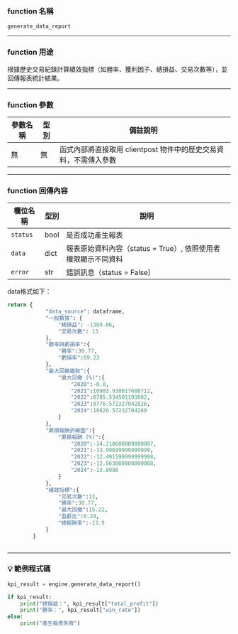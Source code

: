 ### function 名稱

`generate_data_report`

---

### function 用途

根據歷史交易紀錄計算績效指標（如勝率、獲利因子、總損益、交易次數等），並回傳報表統計結果。

---

### function 參數

| 參數名稱 | 型別 | 備註說明 |
|----------|------|----------|
| 無       | 無   | 函式內部將直接取用 clientpost 物件中的歷史交易資料，不需傳入參數 |

---

### function 回傳內容

| 欄位名稱 | 型別    | 說明                               |
|----------|--------|-----------------------------------|
| `status` | bool   | 是否成功產生報表                   |
| `data`   | dict   | 報表原始資料內容（status = True）, 依照使用者權限顯示不同資料   |
| `error`  | str    | 錯誤訊息（status = False）         |

data格式如下：

```python
return {
            "data_source": dataframe,
            "一般數據": {
                "總損益": -1389.86,
                "交易次數": 13
            },
            "勝率與虧損率":{
                "勝率":30.77,
                "虧損率":69.23
            },
            "最大回撤趨勢":{
                "最大回撤 (%)":{
                    "2020":-0.0,
                    "2021":10903.930817608712,
                    "2022":8785.534591193882,
                    "2023":9776.572327042826,
                    "2024":10826.57232704269
                }
            },
            "累積報酬折線圖":{
                "累積報酬 (%)":{
                    "2020":-14.210600000000007,
                    "2021":-13.99699999999999,
                    "2022":-12.491599999999998,
                    "2023":-12.563000000000008,
                    "2024":-13.8986
                }
            },
            "績效指標":{
                "交易次數":13,
                "勝率":30.77,
                "最大回撤":15.22,
                "盈虧比":0.29,
                "總報酬率":-13.9
            }
        }
        
```

---

### 💡 範例程式碼

```python
kpi_result = engine.generate_data_report()

if kpi_result:
    print("總損益：", kpi_result["total_profit"])
    print("勝率：", kpi_result["win_rate"])
else:
    print("產生報表失敗")

```